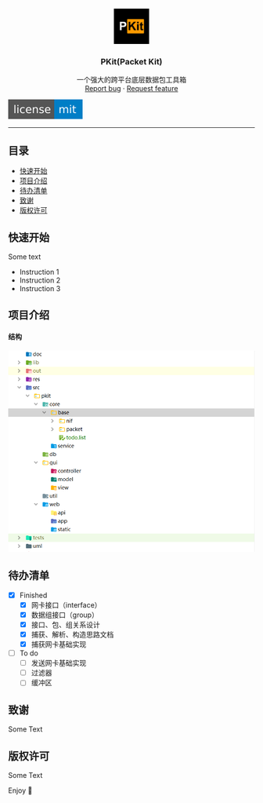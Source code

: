 
<p align="center">
  <a href="https://github.com/1uvu/pkit" target="_blank">
    <img src="./res/logo.png" alt="Packet Kit Logo" width=72 height=72>
  </a>
  <h3 align="center">PKit(Packet Kit)</h3>
  <p align="center">
    一个强大的跨平台底层数据包工具箱
    <br>
    <a href="https://github.com/1uvu/pkit/issues/new?template=bug.md">Report bug</a>
    ·
    <a href="https://github.com/1uvu/pkit/issues/new?template=feature.md&labels=feature">Request feature</a>
  </p></p>


[![License](res/README.assets/_license-mit-blue.svg)](https://opensource.org/licenses/MIT)

---

## 目录

- [快速开始](#快速开始)
- [项目介绍](#项目介绍)
- [待办清单](#待办清单)
- [致谢](#致谢)
- [版权许可](#版权许可)

## 快速开始

Some text

- Instruction 1
- Instruction 2
- Instruction 3

## 项目介绍

#### 结构

![image-20200329164426620](res/README.assets/proj-struct.png)



## 待办清单

- [x] Finished
  - [x] 网卡接口（interface）
  - [x] 数据组接口（group）
  - [x] 接口、包、组关系设计
  - [x] 捕获、解析、构造思路文档
  - [x] 捕获网卡基础实现
- [ ] To do
  - [ ] 发送网卡基础实现
  - [ ] 过滤器
  - [ ] 缓冲区

## 致谢

Some Text

## 版权许可

Some Text

Enjoy :metal: